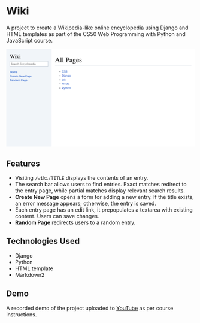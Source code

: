 # Wiki

A project to create a Wikipedia-like online encyclopedia using Django and HTML templates as part of the CS50 Web Programming with Python and JavaScript course.

![desktop](./images/preview.png)

## Features

- Visiting `/wiki/TITLE` displays the contents of an entry.
- The search bar allows users to find entries. Exact matches redirect to the entry page, while partial matches display relevant search results.
- **Create New Page** opens a form for adding a new entry. If the title exists, an error message appears; otherwise, the entry is saved.
- Each entry page has an edit link, it prepopulates a textarea with existing content. Users can save changes.
- **Random Page** redirects users to a random entry.

## Technologies Used

- Django
- Python
- HTML template
- Markdown2

## Demo

A recorded demo of the project uploaded to [YouTube](https://youtu.be/uUq8FlU904g) as per course instructions.
